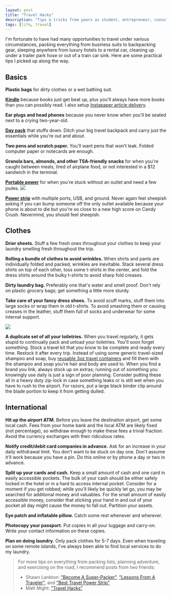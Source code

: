```yaml
---
layout: post
title: "Travel Hacks"
description: "Tips & tricks from years as student, entrepreneur, consultant, and vagabond."
tags: [life, travel]
---
```


I'm fortunate to have had many opportunities to travel under various
circumstances, packing everything from business suits to backpacking gear,
sleeping anywhere from luxury hotels to a rental car, cleaning up under a
trailer park hose or out of a train car sink.  Here are some practical tips I
picked up along the way.


## Basics

**Plastic bags** for dirty clothes or a wet bathing suit.

**[Kindle]** because books just get beat up, plus you'll always have more
books than you can possibly read.  I also setup
[Instapaper article delivery](https://www.instapaper.com/apps).

**Ear plugs and head phones** because you never know when you'll be seated
next to a crying two-year-old.

**[Day pack]** that stuffs down.  Ditch your big travel backpack and carry
just the essentials while you're out and about.

**Two pens and scratch paper.** You'll want pens that won't leak.  Folded
computer paper or notecards are enough.

**Granola bars, almonds, and other TSA-friendly snacks** for when you're
caught between meals, tired of airplane food, or not interested in a $12
sandwich in the terminal.

**[Portable power]** for when you're stuck without an outlet and need a few
joules. <a href="http://www.amazon.com/gp/product/B005X1Y7I2/ref=as_li_tl?ie=UTF8&camp=1789&creative=390957&creativeASIN=B005X1Y7I2&linkCode=as2&tag=jgmalcolm-20&linkId=CDGMIMDFFRTWSOJE"><img class="thumb" src="https://images-na.ssl-images-amazon.com/images/I/419Ldr5R77L._SL160_.jpg" ></a>

**[Power strip]** with multiple ports, USB, and ground.  Never again feel
sheepish asking if you can bump someone off the only outlet available because
your phone is about to die but you're so close to a new high score on Candy
Crush.  Nevermind, you should feel sheepish.


[portable power]: http://www.amazon.com/gp/product/B005X1Y7I2/ref=as_li_tl?ie=UTF8&camp=1789&creative=390957&creativeASIN=B005X1Y7I2&linkCode=as2&tag=jgmalcolm-20&linkId=2FCLYHBCMQGNGJ2I




## Clothes

**Drier sheets.** Stuff a few fresh ones throughout your clothes to keep your
laundry smelling fresh throughout the trip.

**Rolling a bundle of clothes to avoid wrinkles.** When shirts and pants are
individually folded and packed, wrinkles are inevitable.  Stack several dress
shirts on top of each other, toss some t-shirts in the center, and fold the
dress shirts around the bulky t-shirts to avoid sharp fold creases.

**Dirty laundry bag.** Preferably one that's water and smell proof.  Don't
rely on plastic grocery bags; get something a little more sturdy.

**Take care of your fancy dress shoes.** To avoid scuff marks, stuff them into
large socks or wrap them in old t-shirts.  To avoid smashing them or causing
creases in the leather, stuff them full of socks and underwear for some
internal support.

<a href="http://www.amazon.com/gp/product/B002VS8H3G/ref=as_li_tl?ie=UTF8&camp=1789&creative=390957&creativeASIN=B002VS8H3G&linkCode=as2&tag=jgmalcolm-20&linkId=74DZ3RHLRTSDNKQM"><img class="thumb" src="https://images-na.ssl-images-amazon.com/images/I/4173D1gyb4L._SL250_.jpg"></a>

**A duplicate set of all your toiletries.** When you travel regularly, it gets
stupid to continually pack and unload your toiletries.  You'll soon forget
something.  Stock a travel kit that you know to be complete and ready every
time.  Restock it after every trip.  Instead of using some generic
travel-sized shampoo and soap, buy [reusable 3oz travel containers][gotoob]
and fill them with the shampoo and soap you're hair and body are used to.
When you find a brand you link, always stock up on extras; running out of
something you knowingly use daily is just a sign of poor planning.  Consider
putting these all in a heavy duty zip-lock in case something leaks or is still
wet when you have to rush to the airport.  For razors, put a large black
binder clip around the blade portion to keep it from getting dulled.

[gotoob]: http://www.amazon.com/gp/product/B002VS8H3G/ref=as_li_tl?ie=UTF8&camp=1789&creative=390957&creativeASIN=B002VS8H3G&linkCode=as2&tag=jgmalcolm-20&linkId=74DZ3RHLRTSDNKQM


## International

**Hit up the airport ATM.** Before you leave the destination airport, get some
local cash.  Fees from your home bank and the local ATM are likely fixed (not
percentage), so withdraw enough to make these fees a trivial fraction.  Avoid
the currency exchanges with their ridiculous rates.

**Notify credit/debit card companies in advance.** Ask for an increase in your
daily withdrawal limit.  You don't want to be stuck on day one.  Don't assume
it'll work because you have a pin.  Do this online or by phone a day or two in
advance.

**Split up your cards and cash.** Keep a small amount of cash and one card in
easily accessible pockets.  The bulk of your cash should be either safely
locked in the hotel or in a hard to access internal pocket.  Consider for a
moment if you get robbed; while you'll likely be quickly let go, you may be
searched for additional money and valuables.  For the small amount of easily
accessible money, consider that sticking your hand in and out of your pocket
all day might cause the money to fall out.  Partition your assets.

**Eye patch and inflatable pillow.** Catch some rest whenever and wherever.

**Photocopy your passport.** Put copies in all your luggage and carry-on.
Write your contact information on these copies.

**Plan on doing laundry.** Only pack clothes for 5-7 days.  Even when
traveling on some remote islands, I've always been able to find local services
to do my laundry.


> For more tips on everything from packing lists, planning adventure, and
> exercising on the road, I recommend posts from two friends:
>
> * Shawn Lankton: ["Become A Super-Packer"][super-packer],
> ["Lessons From A Traveler"][traveler], and
> ["Best Travel Power Strip"][best-power-strip]
> * Matt Might: ["Travel Hacks"][matt]

[super-packer]: http://www.shawnlankton.com/2011/02/become-a-super-packer/
[traveler]: http://www.shawnlankton.com/2007/05/lessons-from-a-traveler/
[best-power-strip]: http://www.shawnlankton.com/2012/07/best-travel-power-strip/
[matt]: http://matt.might.net/articles/travel-hacks/

[kindle]: http://www.amazon.com/gp/product/B00JG8LDC6/ref=as_li_tl?ie=UTF8&camp=1789&creative=390957&creativeASIN=B00JG8LDC6&linkCode=as2&tag=jgmalcolm-20&linkId=JF4GKGOEQ2GOTYBJ
[day pack]: http://www.amazon.com/gp/product/B0092ECRLA/ref=as_li_tl?ie=UTF8&camp=1789&creative=390957&creativeASIN=B0092ECRLA&linkCode=as2&tag=jgmalcolm-20&linkId=N65XMV7K3UGT5KGU
[power strip]: http://www.amazon.com/Outlets-Go-Power-Strip-USB/dp/B0018MEBNG/
